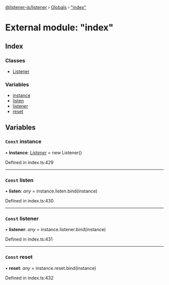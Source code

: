 [@listener-js/listener](../README.md) › [Globals](../globals.md) › ["index"](_index_.md)

# External module: "index"


## Index

### Classes

* [Listener](../classes/_index_.listener.md)

### Variables

* [instance](_index_.md#const-instance)
* [listen](_index_.md#const-listen)
* [listener](_index_.md#const-listener)
* [reset](_index_.md#const-reset)

## Variables

### `Const` instance

• **instance**: *[Listener](../classes/_index_.listener.md)* =  new Listener()

Defined in index.ts:429

___

### `Const` listen

• **listen**: *any* =  instance.listen.bind(instance)

Defined in index.ts:430

___

### `Const` listener

• **listener**: *any* =  instance.listener.bind(instance)

Defined in index.ts:431

___

### `Const` reset

• **reset**: *any* =  instance.reset.bind(instance)

Defined in index.ts:432